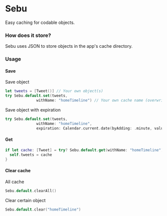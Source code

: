 # Sebu

Easy caching for codable objects.

### How does it store?

Sebu uses JSON to store objects in the app's cache directory.

### Usage

#### Save

Save object

```swift
let tweets = [Tweet()] // Your own object(s)
try Sebu.default.set(tweets,
              withName: "homeTimeline") // Your own cache name (overwrites by default)
```

Save object with expiration

```swift
try Sebu.default.set(tweets,
              withName: "homeTimeline",
              expiration: Calendar.current.date(byAdding: .minute, value: 5, to: Date())) // Expires in 5 minutes from now
```

#### Get

```swift
if let cache: [Tweet] = try? Sebu.default.get(withName: "homeTimeline") {
  self.tweets = cache
}
```

#### Clear cache

All cache

```swift
Sebu.default.clearAll()
```

Clear certain object

```swift
Sebu.default.clear("homeTimeline")
```

